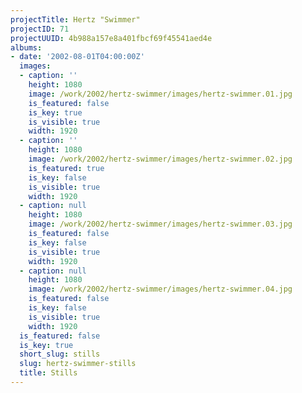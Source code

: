 ```yaml
---
projectTitle: Hertz "Swimmer"
projectID: 71
projectUUID: 4b988a157e8a401fbcf69f45541aed4e
albums:
- date: '2002-08-01T04:00:00Z'
  images:
  - caption: ''
    height: 1080
    image: /work/2002/hertz-swimmer/images/hertz-swimmer.01.jpg
    is_featured: false
    is_key: true
    is_visible: true
    width: 1920
  - caption: ''
    height: 1080
    image: /work/2002/hertz-swimmer/images/hertz-swimmer.02.jpg
    is_featured: true
    is_key: false
    is_visible: true
    width: 1920
  - caption: null
    height: 1080
    image: /work/2002/hertz-swimmer/images/hertz-swimmer.03.jpg
    is_featured: false
    is_key: false
    is_visible: true
    width: 1920
  - caption: null
    height: 1080
    image: /work/2002/hertz-swimmer/images/hertz-swimmer.04.jpg
    is_featured: false
    is_key: false
    is_visible: true
    width: 1920
  is_featured: false
  is_key: true
  short_slug: stills
  slug: hertz-swimmer-stills
  title: Stills
---
```

